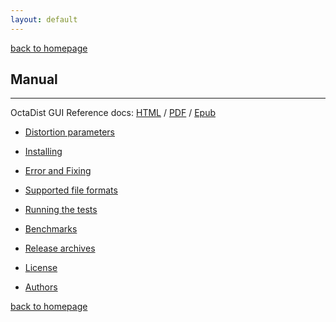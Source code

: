 ```yaml
---
layout: default
---
```

[back to homepage](./)

## Manual
***

OctaDist GUI Reference docs: [HTML][HTML-Link] / [PDF][PDF-Link] / [Epub][Epub-Link]

[HTML-Link]: https://octadist.readthedocs.io/en/latest/
[PDF-Link]: https://readthedocs.org/projects/octadist/downloads/pdf/latest/
[Epub-Link]: https://readthedocs.org/projects/octadist/downloads/epub/latest/

- [Distortion parameters](./distortion-parameters.md)

- [Installing](./installing.md)

- [Error and Fixing](./error-and-fixing.md)

- [Supported file formats](./supported-file-formats.md)

- [Running the tests](running-the-tests.md)

- [Benchmarks](benchmarks.md)

- [Release archives](release-archives.md)

- [License](license.md)

- [Authors](authors.md)

[back to homepage](./)
